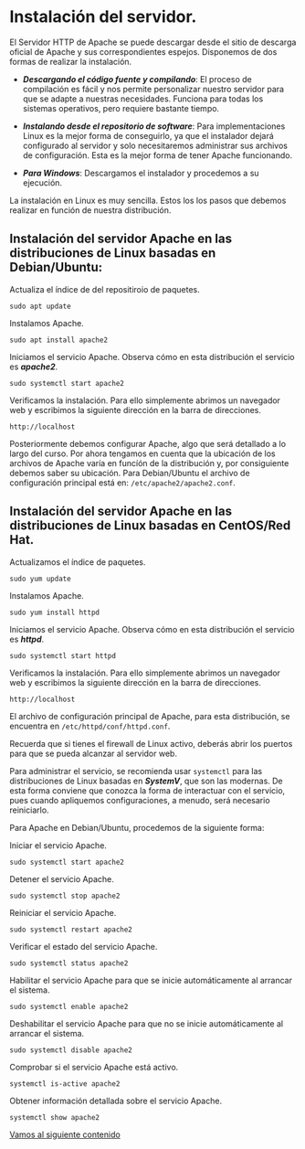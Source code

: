 # Instalación del servidor.

El Servidor HTTP de Apache se puede descargar desde el sitio de descarga oficial de Apache y sus correspondientes espejos. Disponemos de dos formas de realizar la instalación.

* ***Descargando el código fuente y compilando***: El proceso de compilación es fácil y nos permite personalizar nuestro servidor para que se adapte a nuestras necesidades. Funciona para todas los sistemas operativos, pero requiere bastante tiempo. 

* ***Instalando desde el repositorio de software***: Para implementaciones Linux es la mejor forma de conseguirlo, ya que el instalador dejará configurado al servidor y solo necesitaremos administrar sus archivos de configuración. Esta es la mejor forma de tener Apache funcionando.

* ***Para Windows***: Descargamos el instalador y procedemos a su ejecución.

La instalación en Linux es muy sencilla. Estos los los pasos que debemos realizar en función de nuestra distribución.

## Instalación del servidor Apache en las distribuciones de Linux basadas en Debian/Ubuntu:

Actualiza el índice de del repositiroio de paquetes.

```
sudo apt update
```

Instalamos Apache.

```
sudo apt install apache2
```

Iniciamos el servicio Apache. Observa cómo en esta distribución el servicio es ***apache2***.

```
sudo systemctl start apache2
```

Verificamos la instalación. Para ello simplemente abrimos un navegador web y escribimos la siguiente dirección en la barra de direcciones. 
```
http://localhost
```

Posteriormente debemos configurar Apache, algo que será detallado a lo largo del curso. Por ahora tengamos en cuenta que la ubicación de los archivos de Apache varía en funcíón de la distribución y, por consiguiente debemos saber su ubicación. Para Debian/Ubuntu el archivo de configuración principal está en: `/etc/apache2/apache2.conf`.


## Instalación del servidor Apache en las distribuciones de Linux basadas en CentOS/Red Hat.

Actualizamos el índice de paquetes.

```
sudo yum update
```

Instalamos Apache.

```
sudo yum install httpd
```

Iniciamos el servicio Apache. Observa cómo en esta distribución el servicio es ***httpd***.

```
sudo systemctl start httpd
```

Verificamos la instalación. Para ello simplemente abrimos un navegador web y escribimos la siguiente dirección en la barra de direcciones. 
```
http://localhost
```

El archivo de configuración principal de Apache, para esta distribución, se encuentra en `/etc/httpd/conf/httpd.conf`.

Recuerda que si tienes el firewall de Linux activo, deberás abrir los puertos para que se pueda alcanzar al servidor web.


Para administrar el servicio, se recomienda usar `systemctl` para las distribuciones de Linux basadas en ***SystemV***, que son las modernas. De esta forma conviene que conozca la forma de interactuar con el servicio, pues cuando apliquemos configuraciones, a menudo, será necesario reiniciarlo.

Para Apache en Debian/Ubuntu, procedemos de la siguiente forma:

Iniciar el servicio Apache.

```
sudo systemctl start apache2
```

Detener el servicio Apache.

```
sudo systemctl stop apache2
```

Reiniciar el servicio Apache.

```
sudo systemctl restart apache2
```

Verificar el estado del servicio Apache.

```
sudo systemctl status apache2
```

Habilitar el servicio Apache para que se inicie automáticamente al arrancar el sistema.

```
sudo systemctl enable apache2
```

Deshabilitar el servicio Apache para que no se inicie automáticamente al arrancar el sistema.

```
sudo systemctl disable apache2
```

Comprobar si el servicio Apache está activo.

```
systemctl is-active apache2
```

Obtener información detallada sobre el servicio Apache.

```
systemctl show apache2
```

[Vamos al siguiente contenido](./10-B.md)